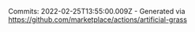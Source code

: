Commits: 2022-02-25T13:55:00.009Z - Generated via https://github.com/marketplace/actions/artificial-grass
<br>
